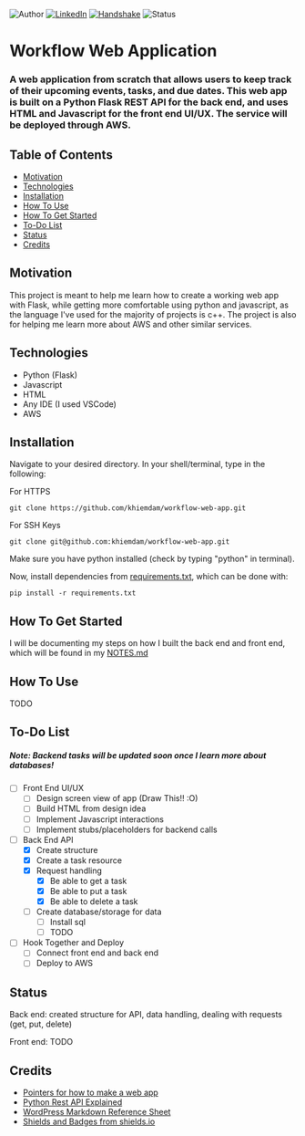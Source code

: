 <!-- Shields from shields.io -->
![Author][author-shield]
[![LinkedIn][linkedin-shield]][linkedin-url] [![Handshake][handshake-shield]][handshake-url] ![Status][status-shield]

# Workflow Web Application

### A web application from scratch that allows users to keep track of their upcoming events, tasks, and due dates. This web app is built on a Python Flask REST API for the back end, and uses HTML and Javascript for the front end UI/UX. The service will be deployed through AWS.

## Table of Contents
* [Motivation](#motivation)
* [Technologies](#technologies)
* [Installation](#installation)
* [How To Use](#how-to-use)
* [How To Get Started](#how-to-get-started)
* [To-Do List](#to-do-list)
* [Status](#status)
* [Credits](#credits)

## Motivation

This project is meant to help me learn how to create a working web app with Flask, while getting more comfortable using python and javascript, as the language I've used for the majority of projects is c++. The project is also for helping me learn more about AWS and other similar services.

## Technologies
* Python (Flask)
* Javascript
* HTML
* Any IDE (I used VSCode)
* AWS

## Installation
Navigate to your desired directory. In your shell/terminal, type in the following:

For HTTPS
```
git clone https://github.com/khiemdam/workflow-web-app.git
```
For SSH Keys
```
git clone git@github.com:khiemdam/workflow-web-app.git
```

Make sure you have python installed (check by typing "python" in terminal).

Now, install dependencies from [requirements.txt](./requirements.txt), which can be done with:

```
pip install -r requirements.txt
```

## How To Get Started
I will be documenting my steps on how I built the back end and front end, which will be found in my [NOTES.md](./NOTES.md)

## How To Use
TODO

## To-Do List
##### Note: Backend tasks will be updated soon once I learn more about databases!
- [ ] Front End UI/UX
    - [ ] Design screen view of app (Draw This!! :O)
    - [ ] Build HTML from design idea
    - [ ] Implement Javascript interactions
    - [ ] Implement stubs/placeholders for backend calls
- [ ] Back End API
    - [X] Create structure
    - [X] Create a task resource
    - [X] Request handling
        - [X] Be able to get a task
        - [X] Be able to put a task
        - [X] Be able to delete a task
    - [ ] Create database/storage for data
        - [ ] Install sql
        - [ ] TODO
- [ ] Hook Together and Deploy
    - [ ] Connect front end and back end
    - [ ] Deploy to AWS

## Status
Back end: created structure for API, data handling, dealing with requests (get, put, delete)

Front end: TODO

## Credits
* [Pointers for how to make a web app](https://makingsmallercircles.com/articles/how-to-build-a-web-app/)
* [Python Rest API Explained](https://www.youtube.com/watch?v=GMppyAPbLYk&ab_channel=TechWithTim)
* [WordPress Markdown Reference Sheet](https://wordpress.com/support/markdown-quick-reference/)
* [Shields and Badges from shields.io](shields.io)

<!-- Links & Images -->
[author-shield]: https://img.shields.io/badge/Author-Khiem_Dam-555?style=for-the-badge&color=999
[linkedin-shield]: https://img.shields.io/badge/LinkedIn-555?style=for-the-badge&logo=linkedIn
[linkedin-url]: https://www.linkedin.com/in/khiemd/
[handshake-shield]: https://img.shields.io/badge/Handshake-555?style=for-the-badge&logo=handshake&logoColor=white
[handshake-url]: https://app.joinhandshake.com/stu/users/31441591
[status-shield]: https://img.shields.io/badge/status-WIP-555?style=for-the-badge&color=FFA500